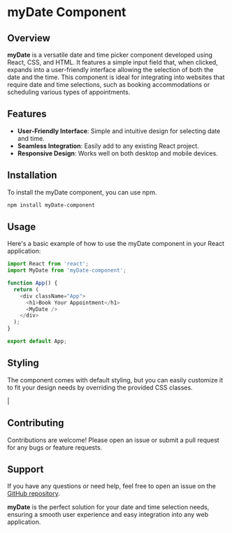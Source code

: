 # myDate Component

## Overview

**myDate** is a versatile date and time picker component developed using React, CSS, and HTML. It features a simple input field that, when clicked, expands into a user-friendly interface allowing the selection of both the date and the time. This component is ideal for integrating into websites that require date and time selections, such as booking accommodations or scheduling various types of appointments.

## Features

- **User-Friendly Interface**: Simple and intuitive design for selecting date and time.
- **Seamless Integration**: Easily add to any existing React project.
- **Responsive Design**: Works well on both desktop and mobile devices.

## Installation

To install the myDate component, you can use npm.

```bash
npm install myDate-component
```


## Usage

Here's a basic example of how to use the myDate component in your React application:

```javascript
import React from 'react';
import MyDate from 'myDate-component';

function App() {
  return (
    <div className="App">
      <h1>Book Your Appointment</h1>
      <MyDate />
    </div>
  );
}

export default App;
```

## Styling

The component comes with default styling, but you can easily customize it to fit your design needs by overriding the provided CSS classes.

  |

## Contributing

Contributions are welcome! Please open an issue or submit a pull request for any bugs or feature requests.

## Support

If you have any questions or need help, feel free to open an issue on the [GitHub repository](https://github.com/elenavesc/myDate-component).


**myDate** is the perfect solution for your date and time selection needs, ensuring a smooth user experience and easy integration into any web application.